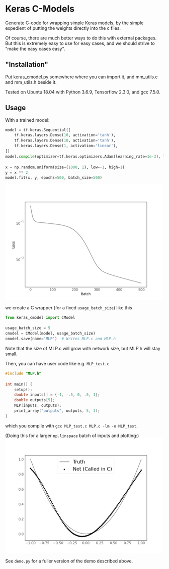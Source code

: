 # Keras C-Models

Generate C-code for wrapping simple Keras models, by the simple expedient of putting the weights directly into the c files.

Of course, there are much better ways to do this with external packages. But this is extremely easy to use for easy cases, and we should strive to "make the easy cases easy".


## "Installation"

Put keras_cmodel.py somewhere where you can import it, and mm_utils.c and mm_utils.h beside it.

Tested on Ubuntu 18.04 with Python 3.6.9, Tensorflow 2.3.0, and gcc 7.5.0.


## Usage

With a trained model:
```python
model = tf.keras.Sequential([
    tf.keras.layers.Dense(10, activation='tanh'),
    tf.keras.layers.Dense(10, activation='tanh'),
    tf.keras.layers.Dense(1, activation='linear'),
])
model.compile(optimizer=tf.keras.optimizers.Adam(learning_rate=1e-3), loss='mse')

x = np.random.uniform(size=(1000, 1), low=-1, high=1)
y = x ** 2
model.fit(x, y, epochs=500, batch_size=500)
```
<img src="mlp_training.png" width=500px />

we create a C wrapper (for a fixed `usage_batch_size`) like this
```python
from keras_cmodel import CModel

usage_batch_size = 5
cmodel = CModel(model, usage_batch_size)
cmodel.save(name='MLP')  # Writes MLP.c and MLP.h
```

Note that the size of MLP.c will grow with network size, but MLP.h will stay small.

Then, you can have user code like e.g. `MLP_test.c`
```C
#include "MLP.h"

int main() {
    setup();
    double inputs[] = {-1, -.5, 0, .5, 1};
    double outputs[5];
    MLP(inputs, outputs);
    print_array("outputs", outputs, 5, 1);
}
```
which you compile with `gcc MLP_test.c MLP.c -lm -o MLP_test`.

(Doing this for a larger `np.linspace` batch of inputs and plotting:)
<img src="mlp_result.png" width=500px />

See `demo.py` for a fuller version of the demo described above.



